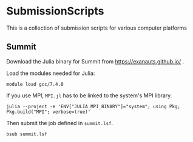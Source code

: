 # SubmissionScripts

This is a collection of submission scripts for various computer platforms

## Summit

Download the Julia binary for Summit from https://exanauts.github.io/ .

Load the modules needed for Julia:

```
module load gcc/7.4.0
```
If you use MPI, `MPI.jl` has to be linked to the system's MPI library.

```
julia --project -e 'ENV["JULIA_MPI_BINARY"]="system"; using Pkg; Pkg.build("MPI"; verbose=true)'
```

Then submit the job defined in `summit.lsf`.

```
bsub summit.lsf
```

